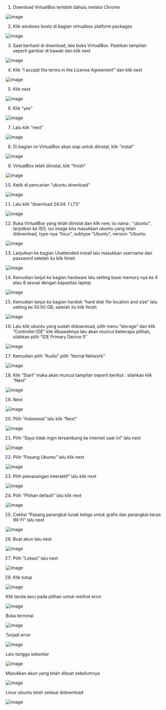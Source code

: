 1.	Download VirtualBox terlebih dahulu melalui Chrome

![image](https://github.com/user-attachments/assets/c07b0c85-231e-4334-9f6e-15c0533076eb)
 
2.	Klik windows hosts di bagian virtualbox platform packages

![image](https://github.com/user-attachments/assets/8f58f8c3-f05a-453c-ab79-6eb6c201e7d2)
 
3.	Saat berhasil di download, lalu buka VirtualBox. Pastikan tampilan seperti gambar di bawah dan klik next

![image](https://github.com/user-attachments/assets/f057d44f-0f24-4123-817c-b897ec986995)

4.	Klik “I accept the terms in the License Agreement” dan klik next

![image](https://github.com/user-attachments/assets/04644141-da89-48c3-b18d-1ae95774f697)

5.	Klik next

![image](https://github.com/user-attachments/assets/198c8051-9c83-4205-ab6a-bee24664f802)

6.	Klik “yes”

![image](https://github.com/user-attachments/assets/ee0772d0-28da-49cf-b678-adbda81d7aab)

7.	Lalu klik “next”

![image](https://github.com/user-attachments/assets/50496ddd-4ba2-4210-a310-fd4672f094cc)
 
8.	Di bagian ini VirtualBox akan siap untuk diinstal, klik “instal”

![image](https://github.com/user-attachments/assets/bf3bfd0e-97ad-475d-9b08-7c19dcb05463)
 
9.	VirtualBox telah diinstal, klik “finish”

![image](https://github.com/user-attachments/assets/ea8edc04-ba4e-4609-8aa8-2ea2217ded48)
 
10.	 Ketik di pencarian “ubuntu download”

![image](https://github.com/user-attachments/assets/9692d8a5-2069-4f6b-a2cb-0d67802a6ed7)

11.	 Lalu klik “download 24.04. 1 LTS”

![image](https://github.com/user-attachments/assets/0829ba30-8c13-4251-a8f2-55f4157c06d2)

12.	 Buka VirtualBox yang telah diinstal dan klik new, isi nama : “ubuntu”, lanjutkan ke ISO, iso image kita masukkan ubuntu yang telah didownload, type-nya “linux”, subtype “Ubuntu”, version “Ubuntu

![image](https://github.com/user-attachments/assets/9831cf31-1b0c-415a-afb0-4227326f5947)
 
13.	 Lanjutkan ke bagian Unattended install lalu masukkan username dan password setelah itu klik finish

![image](https://github.com/user-attachments/assets/da4a55bf-e934-4f92-969c-0b29ac64a572)
 
14.	 Kemudian lanjut ke bagian hardware lalu setting base memory nya ke 4 atau 8 sesuai dengan kapasitas laptop

![image](https://github.com/user-attachments/assets/11e16638-97df-4ac5-9362-51393a54614a)
    
15.	 Kemudian lanjut ke bagian hardisk “hard disk file location and size” lalu setting ke 50.00 GB, setelah itu klik finish

![image](https://github.com/user-attachments/assets/00a547e2-803a-489d-9296-fb9da7dc389b)

16.  Lalu klik ubuntu yang sudah didownload, pilih menu “storage” dan klik “Controller:IDE” klik dibawahnya lalu akan muncul beberapa pilihan, silahkan pilih “IDE Primary Device 0”

![image](https://github.com/user-attachments/assets/ca6dff2c-6d5e-465a-9bb6-f818279bb9e7)
 
17.  Kemudian pilih “Audio” pilih “Iternal Network”

![image](https://github.com/user-attachments/assets/6c046560-0c8e-4c86-8caf-7ba95fb79cbf)
 
18.  Klik “Start” maka akan muncul tampilan seperti berikut : silahkan klik “Next”

![image](https://github.com/user-attachments/assets/e5b7f2d5-311e-4f2f-98be-687b9f1a1db1)
 
19.  Next

![image](https://github.com/user-attachments/assets/0a11580d-9964-4193-83e6-392d8e04660d)
 
20.  Pilih “Indonesia” lalu klik “Next”

![image](https://github.com/user-attachments/assets/4107ca97-b2cf-453f-a230-8693b71789db)
 
21.  Pilih “Saya tidak ingin tersambung ke internet saat ini” lalu next

![image](https://github.com/user-attachments/assets/523cb378-6344-4604-9994-5a2f9dd432f9)
 
22.  Pilih “Pasang Ubuntu” lalu klik next

![image](https://github.com/user-attachments/assets/0c18f2bf-f9cf-4ca6-b294-345a17f7faa1)
 
23.  Pilih pemasangan Interaktif” lalu klik next

![image](https://github.com/user-attachments/assets/ff709ce3-fe4d-4d13-bf04-19d4465fb65c)
 
24.  Pilih “Pilihan default” lalu klik next

![image](https://github.com/user-attachments/assets/cc5f96af-5542-4850-81e3-54500a4ee33c)
 
25.  Ceklist “Pasang perangkat lunak ketiga untuk grafis dan perangkat keras WI-FI” lalu next

![image](https://github.com/user-attachments/assets/35c01cf3-0876-4d91-8996-db142cab056e)

26.  Buat akun lalu next

![image](https://github.com/user-attachments/assets/f6f5e9eb-f953-4490-a9a2-fcf62dfb4572)

27.  Pilih ”Lokasi” lalu next

![image](https://github.com/user-attachments/assets/1d902b40-d866-4668-a578-5b08b8cf7037)
 
28.  Klik tutup

![image](https://github.com/user-attachments/assets/82d55168-6e45-4fad-a37d-741fad79b0e7)
 
Klik tanda seru pada pilihan untuk melihat error

![image](https://github.com/user-attachments/assets/eb64b0da-9c13-49ee-82c1-01595b9905c6)
 
Buka terminal

![image](https://github.com/user-attachments/assets/72a1b312-afae-4140-bfc8-c109dc00625e)
 
Terjadi error

![image](https://github.com/user-attachments/assets/0df6f6dd-0695-448d-b9c0-095cbdcc8649)

Lalu tunggu sebentar 

![image](https://github.com/user-attachments/assets/c9c4918a-9cec-45da-898a-670a9a7ceea8)
 
Masukkan akun yang telah dibuat sebelumnya

![image](https://github.com/user-attachments/assets/c9046518-ff37-4397-9d03-58478bdf6158)
 
Linux ubuntu telah selesai didownload

![image](https://github.com/user-attachments/assets/0414f7c6-4c1b-4e34-8eb9-513e6421123c)
